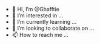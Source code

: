 - 👋 Hi, I’m @Ghafftie
- 👀 I’m interested in ...
- 🌱 I’m currently learning ...
- 💞️ I’m looking to collaborate on ...
- 📫 How to reach me ...

<!---
Ghafftie/Ghafftie is a ✨ special ✨ repository because its `README.md` (this file) appears on your GitHub profile.
You can click the Preview link to take a look at your changes.
--->
